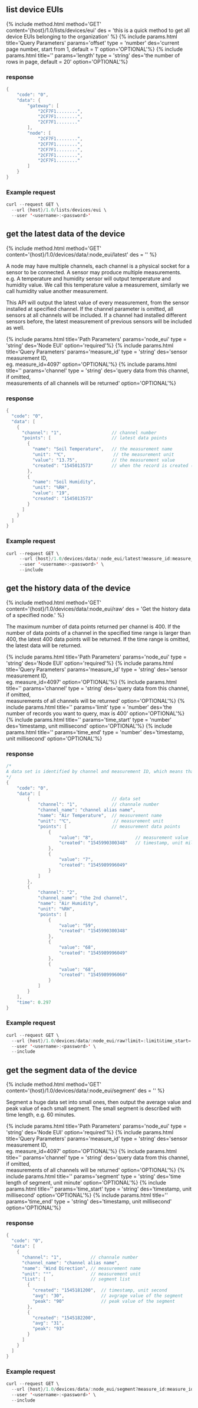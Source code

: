 ## list device EUIs

{% include method.html method='GET' content='{host}/1.0/lists/devices/eui' des = 'this is a quick method to get all device EUIs belonging to the organization' %}
{% include params.html title='Query Parameters' params='offset' type = 'number' des='current page number, start from 1, default = 1' option='OPTIONAL'%}
{% include params.html title='' params='length' type = 'string' des='the number of rows in page, default = 20' option='OPTIONAL'%}
### response
```java
{
    "code": "0",
    "data": {
        "gateway": [
            "2CF7F1........",
            "2CF7F1........",
            "2CF7F1........"
        ],
        "node": [
            "2CF7F1........",
            "2CF7F1........",
            "2CF7F1........",
            "2CF7F1........",
            "2CF7F1........"
        ]
    }
}
```
### Example request
```java
curl --request GET \
  --url {host}/1.0/lists/devices/eui \
  --user '<username>:<password>'
```
## get the latest data of the device 

{% include method.html method='GET' content='{host}/1.0/devices/data/:node_eui/latest' des = '' %}

A node may have multiple channels, each channel is a physical socket for a sensor to be connected. A sensor may produce multiple measurements. e.g. A temperature and humidity sensor will output temperature and humidity value. We call this temperature value a measurement, similarly we call humidity value another measurement.

This API will output the latest value of every measurement, from the sensor installed at specified channel. If the channel parameter is omitted, all sensors at all channels will be included. If a channel had installed different sensors before, the latest measurement of previous sensors will be included as well.

{% include params.html title='Path Parameters' params='node_eui' type = 'string' des='Node EUI' option='required'%}
{% include params.html title='Query Parameters' params='measure_id' type = 'string' des='sensor measurement ID,<br> eg. measure_id=4097' option='OPTIONAL'%}
{% include params.html title='' params='channel' type = 'string' des='query data from this channel, if omitted,<br> measurements of all channels will be returned' option='OPTIONAL'%}
### response
```java
{
  "code": "0",
  "data": [
    {
      "channel": "1",                   // channel number
      "points": [                       // latest data points
        {
          "name": "Soil Temperature",   // the measurement name
          "unit": "℃",                  // the measurement unit
          "value": "13.75",             // the measurement value
          "created": "1545013573"       // when the record is created (timestamp, unit second)
        },
        {
          "name": "Soil Humidity",
          "unit": "%RH",
          "value": "19",
          "created": "1545013573"
        }
      ]
    }
  ]
}
```
### Example request
```java
curl --request GET \
     --url {host}/1.0/devices/data/:node_eui/latest?measure_id:measure_id&channel:channel \
     --user '<username>:<password>' \
     --include
```

## get the history data of the device

{% include method.html method='GET' content='{host}/1.0/devices/data/:node_eui/raw' des = 'Get the history data of a specified node.' %}

The maximum number of data points returned per channel is 400. If the number of data points of a channel in the specified time range is larger than 400, the latest 400 data points will be returned.
If the time range is omitted, the latest data will be returned.

{% include params.html title='Path Parameters' params='node_eui' type = 'string' des='Node EUI' option='required'%}
{% include params.html title='Query Parameters' params='measure_id' type = 'string' des='sensor measurement ID,<br> eg. measure_id=4097' option='OPTIONAL'%}
{% include params.html title='' params='channel' type = 'string' des='query data from this channel, if omitted,<br> measurements of all channels will be returned' option='OPTIONAL'%}
{% include params.html title='' params='limit' type = 'number' des='the number of records you want to query, max is 400' option='OPTIONAL'%}
{% include params.html title='' params='time_start' type = 'number' des='timestamp, unit millisecond' option='OPTIONAL'%}
{% include params.html title='' params='time_end' type = 'number' des='timestamp, unit millisecond' option='OPTIONAL'%}
### response
```java
/*
A data set is identified by channel and measurement ID, which means that the same channel may have multiple data sets if it had installed different sensors with different measurement ID. e.g. Channel 1 had installed light sensor then carbon dioxide sensor, then there will be two data sets related with channel 1 - {"channel": "1", "name": "Light", "points": [...], ...} and {"channel": "1", "name": "CO2", "points": [...], ...}.
*/
{
    "code": "0",
    "data": [
        {                               // data set 
            "channel": "1",             // channale number
            "channel_name": "channel alias name",
            "name": "Air Temperature",  // measurement name
            "unit": "℃",                // measurement unit
            "points": [                 // measurement data points
                {
                    "value": "8",                // measurement value
                    "created": "1545990300348"   // timestamp, unit millisecond
                },
                {
                    "value": "7",
                    "created": "1545989996049"
                }
            ]
        },
        {
            "channel": "2",
            "channel_name": "the 2nd channel",
            "name": "Air Humidity",
            "unit": "%RH",
            "points": [
                {
                    "value": "59",
                    "created": "1545990300348"
                },
                {
                    "value": "68",
                    "created": "1545989996049"
                },
                {
                    "value": "68",
                    "created": "1545989996060"
                }
            ]
        }
    ],
    "time": 0.297
}
```
### Example request
```java
curl --request GET \
  --url {host}/1.0/devices/data/:node_eui/raw?limit=:limit&time_start=:time_start&time_end=:time_end \
  --user '<username>:<password>' \
  --include
```

## get the segment data of the device

{% include method.html method='GET' content='{host}/1.0/devices/data/:node_eui/segment' des = '' %}

Segment a huge data set into small ones, then output the average value and peak value of each small segment.
The small segment is described with time length, e.g. 60 minutes. 

{% include params.html title='Path Parameters' params='node_eui' type = 'string' des='Node EUI' option='required'%}
{% include params.html title='Query Parameters' params='measure_id' type = 'string' des='sensor measurement ID,<br> eg. measure_id=4097' option='OPTIONAL'%}
{% include params.html title='' params='channel' type = 'string' des='query data from this channel, if omitted,<br> measurements of all channels will be returned' option='OPTIONAL'%}
{% include params.html title='' params='segment' type = 'string' des='time length of segment, unit minute' option='OPTIONAL'%}
{% include params.html title='' params='time_start' type = 'string' des='timestamp, unit millisecond' option='OPTIONAL'%}
{% include params.html title='' params='time_end' type = 'string' des='timestamp, unit millisecond' option='OPTIONAL'%}
### response
```java
{
  "code": "0",
  "data": [
    {
      "channel": "1",           // channale number
      "channel_name": "channel alias name",
      "name": "Wind Direction", // measurement name
      "unit": "°",              // measurement unit
      "list": [                 // segment list
        {
          "created": "1545181200",  // timestamp, unit second
          "avg": "30",              // avgrage value of the segment
          "peak": "90"              // peak value of the segment
        },
        {
          "created": "1545182200",  
          "avg": "31",              
          "peak": "93"              
        }
      ]
    }
  ]
}
```
### Example request
```java
curl --request GET \
  --url {host}/1.0/devices/data/:node_eui/segment?measure_id:measure_id&channel:channel&segment:segment&time_start:time_start&time_end:time_end \
  --user '<username>:<password>' \
  --include
```